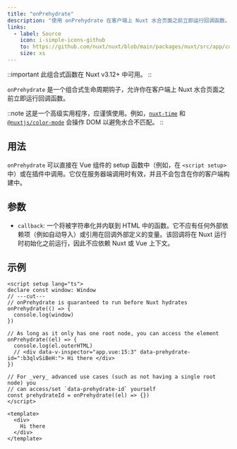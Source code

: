 ```yaml
---
title: "onPrehydrate"
description: "使用 onPrehydrate 在客户端上 Nuxt 水合页面之前立即运行回调函数。"
links:
  - label: Source
    icon: i-simple-icons-github
    to: https://github.com/nuxt/nuxt/blob/main/packages/nuxt/src/app/composables/ssr.ts
    size: xs
---
```


::important
此组合式函数在 Nuxt v3.12+ 中可用。
::

`onPrehydrate` 是一个组合式生命周期钩子，允许你在客户端上 Nuxt 水合页面之前立即运行回调函数。

::note
这是一个高级实用程序，应谨慎使用。例如，[`nuxt-time`](https://github.com/danielroe/nuxt-time/pull/251) 和 [`@nuxtjs/color-mode`](https://github.com/nuxt-modules/color-mode/blob/main/src/script.js) 会操作 DOM 以避免水合不匹配。
::

## 用法

`onPrehydrate` 可以直接在 Vue 组件的 setup 函数中（例如，在 `<script setup>` 中）或在插件中调用。它仅在服务器端调用时有效，并且不会包含在你的客户端构建中。

## 参数

- `callback`: 一个将被字符串化并内联到 HTML 中的函数。它不应有任何外部依赖项（例如自动导入）或引用在回调外部定义的变量。该回调将在 Nuxt 运行时初始化之前运行，因此不应依赖 Nuxt 或 Vue 上下文。

## 示例

```vue twoslash [app.vue]
<script setup lang="ts">
declare const window: Window
// ---cut---
// onPrehydrate is guaranteed to run before Nuxt hydrates
onPrehydrate(() => {
  console.log(window)
})

// As long as it only has one root node, you can access the element
onPrehydrate((el) => {
  console.log(el.outerHTML)
  // <div data-v-inspector="app.vue:15:3" data-prehydrate-id=":b3qlvSiBeH:"> Hi there </div>
})

// For _very_ advanced use cases (such as not having a single root node) you
// can access/set `data-prehydrate-id` yourself
const prehydrateId = onPrehydrate((el) => {})
</script>

<template>
  <div>
    Hi there
  </div>
</template>
```
